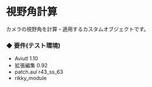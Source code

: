 # 視野角計算
カメラの視野角を計算・適用するカスタムオブジェクトです。

### ◆ 要件(テスト環境)
* Aviutl 1.10
* 拡張編集 0.92
* patch.aul r43_ss_63
* rikky_module

